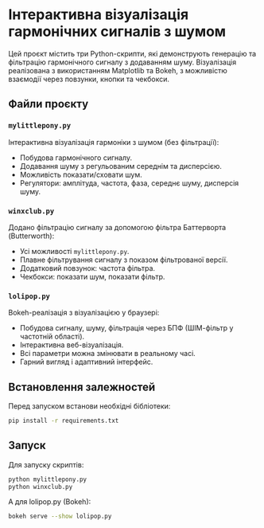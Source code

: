 # Інтерактивна візуалізація гармонічних сигналів з шумом

Цей проєкт містить три Python-скрипти, які демонструють генерацію та фільтрацію гармонічного сигналу з додаванням шуму. Візуалізація реалізована з використанням Matplotlib та Bokeh, з можливістю взаємодії через повзунки, кнопки та чекбокси.

## Файли проєкту

### `mylittlepony.py`
Інтерактивна візуалізація гармоніки з шумом (без фільтрації):
- Побудова гармонічного сигналу.
- Додавання шуму з регульованим середнім та дисперсією.
- Можливість показати/сховати шум.
- Регулятори: амплітуда, частота, фаза, середнє шуму, дисперсія шуму.

### `winxclub.py`
Додано фільтрацію сигналу за допомогою фільтра Баттерворта (Butterworth):
- Усі можливості `mylittlepony.py`.
- Плавне фільтрування сигналу з показом фільтрованої версії.
- Додатковий повзунок: частота фільтра.
- Чекбокси: показати шум, показати фільтр.

### `lolipop.py`
Bokeh-реалізація з візуалізацією у браузері:
- Побудова сигналу, шуму, фільтрація через БПФ (ШІМ-фільтр у частотній області).
- Інтерактивна веб-візуалізація.
- Всі параметри можна змінювати в реальному часі.
- Гарний вигляд і адаптивний інтерфейс.


## Встановлення залежностей

Перед запуском встанови необхідні бібліотеки:

```bash
pip install -r requirements.txt
```

## Запуск

Для запуску скриптів:

```bash
python mylittlepony.py
python winxclub.py
```

А для lolipop.py (Bokeh):

```bash
bokeh serve --show lolipop.py
```
